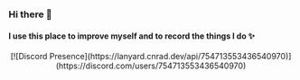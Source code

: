 ### Hi there 👋
#### I use this place to improve myself and to record the things I do ✨

<center>
[![Discord Presence](https://lanyard.cnrad.dev/api/754713553436540970)](https://discord.com/users/754713553436540970)
</center>


